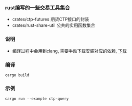 ### rust编写的一些交易工具集合
* crates/ctp-futures 期货CTP接口的封装
* crates/rust-share-util 公共的实用函数集合

### 说明
* 编译过程中会用到clang, 需要手动下载安装对应的依赖, [下载](https://github.com/llvm/llvm-project/releases)

### 编译
```
cargo build
```

### 示例
```
cargo run --example ctp-query
```